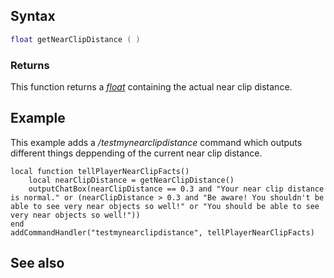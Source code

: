 Syntax
------

``` lua
float getNearClipDistance ( )
```

### Returns

This function returns a *[float](/docs/float.md "wikilink")* containing the actual near clip distance.

Example
-------

This example adds a */testmynearclipdistance* command which outputs different things deppending of the current near clip distance.

    local function tellPlayerNearClipFacts()
        local nearClipDistance = getNearClipDistance()
        outputChatBox(nearClipDistance == 0.3 and "Your near clip distance is normal." or (nearClipDistance > 0.3 and "Be aware! You shouldn't be able to see very near objects so well!" or "You should be able to see very near objects so well!"))
    end
    addCommandHandler("testmynearclipdistance", tellPlayerNearClipFacts)

See also
--------
